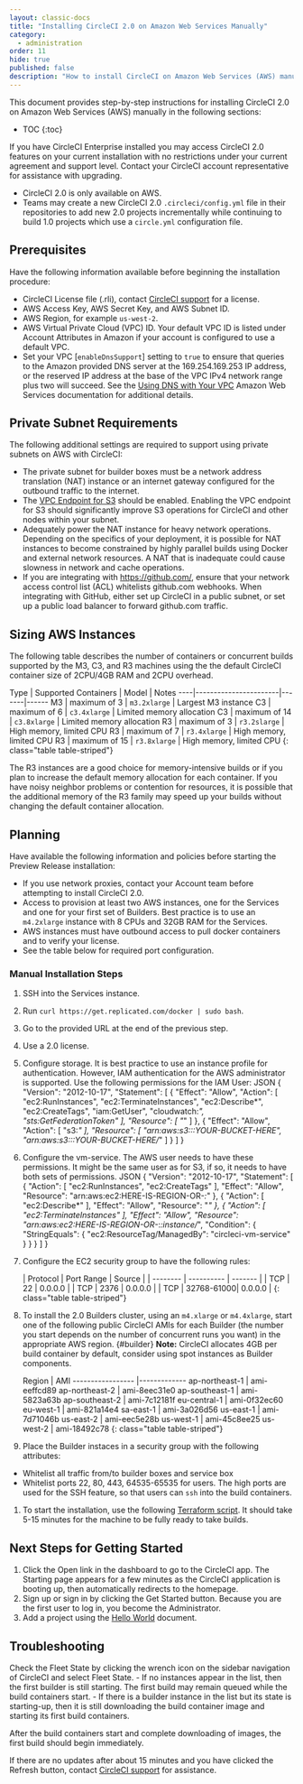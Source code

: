 ```yaml
---
layout: classic-docs
title: "Installing CircleCI 2.0 on Amazon Web Services Manually"
category:
  - administration
order: 11
hide: true
published: false
description: "How to install CircleCI on Amazon Web Services (AWS) manually."
---
```

This document provides step-by-step instructions for installing CircleCI 2.0 on Amazon Web Services (AWS) manually in the following sections:

- TOC {:toc}

If you have CircleCI Enterprise installed you may access CircleCI 2.0 features on your current installation with no restrictions under your current agreement and support level. Contact your CircleCI account representative for assistance with upgrading.

- CircleCI 2.0 is only available on AWS.
- Teams may create a new CircleCI 2.0 `.circleci/config.yml` file in their repositories to add new 2.0 projects incrementally while continuing to build 1.0 projects which use a `circle.yml` configuration file. 

## Prerequisites

Have the following information available before beginning the installation procedure:

- CircleCI License file (.rli), contact [CircleCI support](https://support.circleci.com/hc/en-us) for a license.
- AWS Access Key, AWS Secret Key, and AWS Subnet ID.
- AWS Region, for example `us-west-2`.
- AWS Virtual Private Cloud (VPC) ID. Your default VPC ID is listed under Account Attributes in Amazon if your account is configured to use a default VPC.
- Set your VPC [`enableDnsSupport`] setting to `true` to ensure that queries to the Amazon provided DNS server at the 169.254.169.253 IP address, or the reserved IP address at the base of the VPC IPv4 network range plus two will succeed. See the [Using DNS with Your VPC](https://docs.aws.amazon.com/AmazonVPC/latest/UserGuide/vpc-dns.html#vpc-dns-updating) Amazon Web Services documentation for additional details.

## Private Subnet Requirements

The following additional settings are required to support using private subnets on AWS with CircleCI:

- The private subnet for builder boxes must be a network address translation (NAT) instance or an internet gateway configured for the outbound traffic to the internet.
- The [VPC Endpoint for S3](https://aws.amazon.com/blogs/aws/new-vpc-endpoint-for-amazon-s3/) should be enabled. Enabling the VPC endpoint for S3 should significantly improve S3 operations for CircleCI and other nodes within your subnet.
- Adequately power the NAT instance for heavy network operations. Depending on the specifics of your deployment, it is possible for NAT instances to become constrained by highly parallel builds using Docker and external network resources. A NAT that is inadequate could cause slowness in network and cache operations.
- If you are integrating with https://github.com/, ensure that your network access control list (ACL) whitelists github.com webhooks. When integrating with GitHub, either set up CircleCI in a public subnet, or set up a public load balancer to forward github.com traffic.

<!--- Check whether the ACL needs to be more open so the services/build can download build images -->

## Sizing AWS Instances

The following table describes the number of containers or concurrent builds supported by the M3, C3, and R3 machines using the the default CircleCI container size of 2CPU/4GB RAM and 2CPU overhead.

Type | Supported Containers | Model | Notes \----|\---\---\---\---\---\---\-----|\---\----|\---\--- M3 | maximum of 3 | `m3.2xlarge` | Largest M3 instance C3 | maximum of 6 | `c3.4xlarge` | Limited memory allocation C3 | maximum of 14 | `c3.8xlarge` | Limited memory allocation R3 | maximum of 3 | `r3.2slarge` | High memory, limited CPU R3 | maximum of 7 | `r3.4xlarge` | High memory, limited CPU R3 | maximum of 15 | `r3.8xlarge` | High memory, limited CPU {: class="table table-striped"}

The R3 instances are a good choice for memory-intensive builds or if you plan to increase the default memory allocation for each container. If you have noisy neighbor problems or contention for resources, it is possible that the additional memory of the R3 family may speed up your builds without changing the default container allocation.

## Planning

Have available the following information and policies before starting the Preview Release installation:

- If you use network proxies, contact your Account team before attempting to install CircleCI 2.0.
- Access to provision at least two AWS instances, one for the Services and one for your first set of Builders. Best practice is to use an `m4.2xlarge` instance with 8 CPUs and 32GB RAM for the Services.
- AWS instances must have outbound access to pull docker containers and to verify your license.
- See the table below for required port configuration.

### Manual Installation Steps

1. SSH into the Services instance.
2. Run `curl https://get.replicated.com/docker | sudo bash`.
3. Go to the provided URL at the end of the previous step.
4. Use a 2.0 license.
5. Configure storage. It is best practice to use an instance profile for authentication. However, IAM authentication for the AWS administrator is supported. Use the following permissions for the IAM User: 
        JSON
         {
             "Version": "2012-10-17",
             "Statement": [
                 {
                     "Effect": "Allow",
                     "Action": [
                         "ec2:RunInstances",
                         "ec2:TerminateInstances",
                         "ec2:Describe*",
                         "ec2:CreateTags",
                         "iam:GetUser",
                         "cloudwatch:*",
                         "sts:GetFederationToken"
                     ],
                     "Resource": [
                         "*"
                     ]
                 },
                 {
                     "Effect": "Allow",
                     "Action": [
                         "s3:*"
                     ],
                     "Resource": [
                         "arn:aws:s3:::YOUR-BUCKET-HERE",
                         "arn:aws:s3:::YOUR-BUCKET-HERE/*"
                     ]
                 }
             ]
         }

6. Configure the vm-service. The AWS user needs to have these permissions. It might be the same user as for S3, if so, it needs to have both sets of permissions. 
        JSON
         {
             "Version": "2012-10-17",
             "Statement": [
                 {
                     "Action": [
                         "ec2:RunInstances",
                         "ec2:CreateTags"
                     ],
                     "Effect": "Allow",
                     "Resource": "arn:aws:ec2:HERE-IS-REGION-OR-*:*"
                 },
                 {
                     "Action": [
                         "ec2:Describe*"
                     ],
                     "Effect": "Allow",
                     "Resource": "*"
                 },
                 {
                     "Action": [
                         "ec2:TerminateInstances"
                     ],
                     "Effect": "Allow",
                     "Resource": "arn:aws:ec2:HERE-IS-REGION-OR-*:*:instance/*",
                     "Condition": {
                         "StringEquals": {
                             "ec2:ResourceTag/ManagedBy": "circleci-vm-service"
                         }
                     }
                 }
             ]
         }

7. Configure the EC2 security group to have the following rules:
    
    | Protocol | Port Range | Source | | \---\----- | \---\---\---- | \---\---- | | TCP | 22 | 0.0.0.0 | | TCP | 2376 | 0.0.0.0 | | TCP | 32768-61000| 0.0.0.0 | {: class="table table-striped"}

8. To install the 2.0 Builders cluster, using an `m4.xlarge` or `m4.4xlarge`, start one of the following public CircleCI AMIs for each Builder (the number you start depends on the number of concurrent runs you want) in the appropriate AWS region. {#builder} **Note:** CircleCI allocates 4GB per build container by default, consider using spot instances as Builder components.
    
    Region | AMI \---\---\---\---\----- |\---\---\---\---- ap-northeast-1 | ami-eeffcd89 ap-northeast-2 | ami-8eec31e0 ap-southeast-1 | ami-5823a63b ap-southeast-2 | ami-7c12181f eu-central-1 | ami-0f32ec60 eu-west-1 | ami-821a14e4 sa-east-1 | ami-3a026d56 us-east-1 | ami-7d71046b us-east-2 | ami-eec5e28b us-west-1 | ami-45c8ee25 us-west-2 | ami-18492c78 {: class="table table-striped"}

9. Place the Builder instaces in a security group with the following attributes:

- Whitelist all traffic from/to builder boxes and service box
- Whitelist ports 22, 80, 443, 64535-65535 for users. The high ports are used for the SSH feature, so that users can `ssh` into the build containers.

1. To start the installation, use the following [Terraform script](https://github.com/circleci/enterprise-setup/blob/ccie2/nomad-cluster.tf). It should take 5-15 minutes for the machine to be fully ready to take builds.

## Next Steps for Getting Started

1. Click the Open link in the dashboard to go to the CircleCI app. The Starting page appears for a few minutes as the CircleCI application is booting up, then automatically redirects to the homepage. 
2. Sign up or sign in by clicking the Get Started button. Because you are the first user to log in, you become the Administrator.
3. Add a project using the [Hello World]({{site.baseurl}}/2.0/hello-world/) document.

## Troubleshooting

Check the Fleet State by clicking the wrench icon on the sidebar navigation of CircleCI and select Fleet State. - If no instances appear in the list, then the first builder is still starting. The first build may remain queued while the build containers start. - If there is a builder instance in the list but its state is starting-up, then it is still downloading the build container image and starting its first build containers.

After the build containers start and complete downloading of images, the first build should begin immediately.

If there are no updates after about 15 minutes and you have clicked the Refresh button, contact [CircleCI support](https://support.circleci.com/hc/en-us) for assistance.